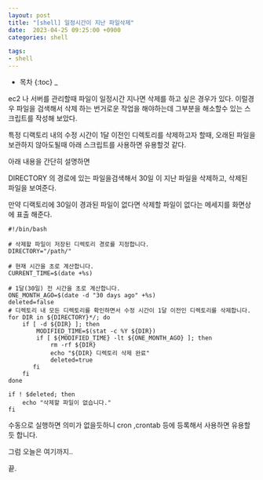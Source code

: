 ```yaml
---
layout: post
title: "[shell] 일정시간이 지난 파일삭제"
date:  2023-04-25 09:25:00 +0900
categories: shell

tags:
- shell
---
```



* 목차
{:toc}
_

ec2 나 서버를 관리할때 파일이 일정시간 지나면 삭제를 하고 싶은 경우가 있다. 이럴경우 파일을 검색해서 삭제 하는 번거로운 작업을 해야하는데 그부분을 해소할수 있는 스크립트를 작성해 보았다.

특정 디랙토리 내의 수정 시간이 1달 이전인 디렉토리를 삭제하고자 할때, 오래된 파일을 보관하지 않아도될때 아래 스크립트를 사용하면 유용할것 같다.

아래 내용을 간단히 설명하면 

DIRECTORY 의 경로에 있는 파일을검색해서 30일 이 지난 파일을 삭제하고, 삭제된 파일을 보여준다.

만약 디랙토리에 30일이 경과된 파일이 없다면 삭제할 파일이 없다는 메세지를 화면상에 표출 해준다.

```
#!/bin/bash

# 삭제할 파일이 저장된 디렉토리 경로를 지정합니다.
DIRECTORY="/path/"

# 현재 시간을 초로 계산합니다.
CURRENT_TIME=$(date +%s)

# 1달(30일) 전 시간을 초로 계산합니다.
ONE_MONTH_AGO=$(date -d "30 days ago" +%s)
deleted=false
# 디렉토리 내 모든 디렉토리를 확인하면서 수정 시간이 1달 이전인 디렉토리를 삭제합니다.
for DIR in ${DIRECTORY}*/; do
    if [ -d ${DIR} ]; then
        MODIFIED_TIME=$(stat -c %Y ${DIR})
        if [ ${MODIFIED_TIME} -lt ${ONE_MONTH_AGO} ]; then
            rm -rf ${DIR}
            echo "${DIR} 디렉토리 삭제 완료"
            deleted=true
       fi
    fi
done

if ! $deleted; then
    echo "삭제할 파일이 없습니다."
fi
```

수동으로 실행하면 의미가 없을듯하니 cron ,crontab 등에 등록해서 사용하면 유용할듯 합니다. 


그럼 오늘은 여기까지..

끝.
